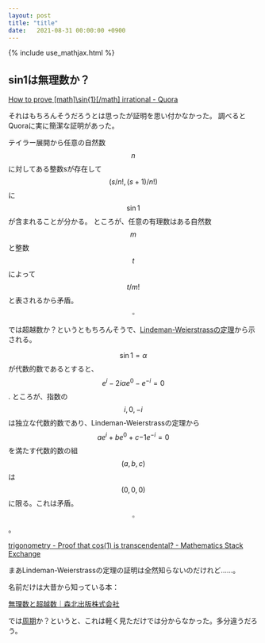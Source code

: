 ```yaml
---
layout: post
title: "title"
date:   2021-08-31 00:00:00 +0900
---
```


{% include use_mathjax.html %}

## sin1は無理数か？

[How to prove \[math\]\\sin\{1\}\[/math\] irrational \- Quora](https://www.quora.com/How-do-I-prove-sin-1-irrational-The-units-are-radians)

それはもちろんそうだろうとは思ったが証明を思い付かなかった。
調べるとQuoraに実に簡潔な証明があった。

テイラー展開から任意の自然数 $$n$$ に対してある整数sが存在して $$(s/n!, (s+1)/n!)$$ に $$\sin 1$$が含まれることが分かる。
ところが、任意の有理数はある自然数 $$m$$ と整数 $$t$$ によって $$t/m!$$ と表されるから矛盾。$$\square$$

では超越数か？というともちろんそうで、[Lindeman-Weierstrassの定理](https://en.wikipedia.org/wiki/Lindemann%E2%80%93Weierstrass_theorem)から示される。

$$\sin 1=\alpha$$ が代数的数であるとすると、$$e^{i}-2i\alpha e^0-e^{-i}=0$$. ところが、指数の $$i,0,-i$$ は独立な代数的数であり、Lindeman-Weierstrassの定理から$$a e^{i}+be^{0}+c{-1}e^{-i}=0$$を満たす代数的数の組 $$(a,b,c)$$ は $$(0,0,0)$$ に限る。これは矛盾。$$\square$$。

[trigonometry \- Proof that cos\(1\) is transcendental? \- Mathematics Stack Exchange](https://math.stackexchange.com/questions/677900/proof-that-cos1-is-transcendental)

まあLindeman-Weierstrassの定理の証明は全然知らないのだけれど……。

名前だけは大昔から知っている本：

[無理数と超越数｜森北出版株式会社](https://www.morikita.co.jp/books/mid/006091)

では[周期](https://en.wikipedia.org/wiki/Period_(algebraic_geometry))か？というと、これは軽く見ただけでは分からなかった。多分違うだろう。


